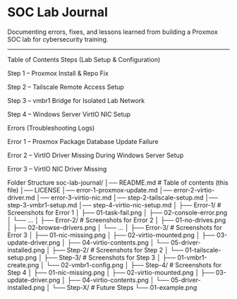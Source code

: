 # SOC Lab Journal  

Documenting errors, fixes, and lessons learned from building a Proxmox SOC lab for cybersecurity training.  

---

Table of Contents
Steps (Lab Setup & Configuration)

Step 1 – Proxmox Install & Repo Fix

Step 2 – Tailscale Remote Access Setup

Step 3 – vmbr1 Bridge for Isolated Lab Network

Step 4 – Windows Server VirtIO NIC Setup

Errors (Troubleshooting Logs)

Error 1 – Proxmox Package Database Update Failure

Error 2 – VirtIO Driver Missing During Windows Server Setup

Error 3 – VirtIO NIC Driver Missing

Folder Structure
soc-lab-journal/
│── README.md # Table of contents (this file)
│── LICENSE
│── error-1-proxmox-update.md
│── error-2-virtio-driver.md
│── error-3-virtio-nic.md
│── step-2-tailscale-setup.md
│── step-3-vmbr1-setup.md
│── step-4-virtio-nic-setup.md
│
├── Error-1/ # Screenshots for Error 1
│   ├── 01-task-fail.png
│   ├── 02-console-error.png
│   └── ...
│
├── Error-2/ # Screenshots for Error 2
│   ├── 01-no-drives.png
│   ├── 02-browse-drivers.png
│   └── ...
│
├── Error-3/ # Screenshots for Error 3
│   ├── 01-nic-missing.png
│   ├── 02-virtio-mounted.png
│   ├── 03-update-driver.png
│   ├── 04-virtio-contents.png
│   └── 05-driver-installed.png
│
├── Step-2/ # Screenshots for Step 2
│   └── 01-tailscale-setup.png
│
├── Step-3/ # Screenshots for Step 3
│   ├── 01-vmbr1-create.png
│   └── 02-vmbr1-config.png
│
├── Step-4/ # Screenshots for Step 4
│   ├── 01-nic-missing.png
│   ├── 02-virtio-mounted.png
│   ├── 03-update-driver.png
│   ├── 04-virtio-contents.png
│   └── 05-driver-installed.png
│
└── Step-X/ # Future Steps
    └── 01-example.png
